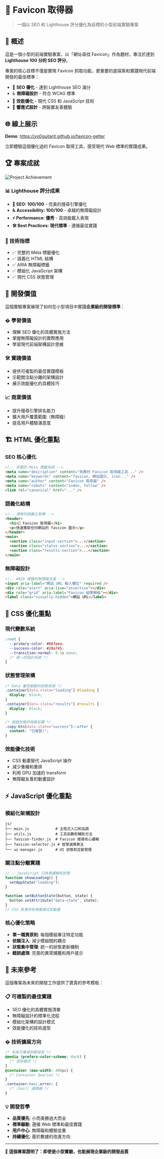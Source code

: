 # 🔖 Favicon 取得器

> 一個以 SEO 和 Lighthouse 評分優化為目標的小型前端實驗專案

## 📖 概述

這是一個小型的前端實驗專案，以「網址尋找 Favicon」作為題材，專注於達到 **Lighthouse 100 分的 SEO 評分**。

專案的核心目標不僅是實現 Favicon 抓取功能，更重要的是探索和實踐現代前端開發的最佳標準：

- 🎯 **SEO 優化** - 達到 Lighthouse SEO 滿分
- ♿ **無障礙設計** - 符合 WCAG 標準
- 🚀 **效能優化** - 現代 CSS 和 JavaScript 技術
- 📱 **響應式設計** - 跨裝置友善體驗

## 🌐 線上展示

**Demo**: https://yo0guitarit.github.io/favicon-getter

立即體驗這個優化過的 Favicon 取得工具，感受現代 Web 標準的實踐成果。

## 🏆 專案成就

![Project Achievement](achievement.png)

### 📊 Lighthouse 評分成果

- **🎯 SEO: 100/100** - 完美的搜尋引擎優化
- **♿ Accessibility: 100/100** - 卓越的無障礙設計
- **⚡ Performance: 優秀** - 高效能載入表現
- **🛠️ Best Practices: 現代標準** - 遵循最佳實踐

### 🎉 技術指標

- ✅ 完整的 Meta 標籤優化
- ✅ 語義化 HTML 結構
- ✅ ARIA 無障礙標籤
- ✅ 模組化 JavaScript 架構
- ✅ 現代 CSS 狀態管理

## 💎 開發價值

這個實驗專案展現了如何在小型項目中實踐**企業級的開發標準**：

### � **學習價值**

- 理解 SEO 優化的具體實施方法
- 掌握無障礙設計的實際應用
- 學習現代前端架構設計思維

### 🛠️ **實踐價值**

- 提供可複製的最佳實踐模板
- 示範關注點分離的架構設計
- 展示效能優化的具體技巧

### 📈 **商業價值**

- 提升搜尋引擎排名能力
- 擴大用戶覆蓋範圍（無障礙）
- 提高用戶體驗滿意度

## 🏗️ HTML 優化重點

### SEO 核心優化

```html
<!-- 完整的 Meta 標籤系統 -->
<meta name="description" content="免費的 Favicon 取得器工具..." />
<meta name="keywords" content="favicon, 網站圖示, icon..." />
<meta name="author" content="Favicon 取得器" />
<meta name="robots" content="index, follow" />
<link rel="canonical" href="..." />
```

### 語義化結構

```html
<!-- 清晰的語義化架構 -->
<header>
  <h1>🔖 Favicon 取得器</h1>
  <p>快速獲取任何網站的 favicon 圖示</p>
</header>
<main>
  <section class="input-section">...</section>
  <section class="status-section">...</section>
  <section class="results-section">...</section>
</main>
```

### 無障礙設計

```html
<!-- ARIA 標籤和無障礙支援 -->
<input aria-label="網站 URL 輸入欄位" required />
<div role="alert" aria-live="assertive"></div>
<div role="grid" aria-label="Favicon 結果網格"></div>
<label class="visually-hidden">網站 URL</label>
```

## 🎨 CSS 優化重點

### 現代變數系統

```css
:root {
  --primary-color: #667eea;
  --success-color: #28a745;
  --transition-normal: 0.3s ease;
  /* 統一的設計系統 */
}
```

### 狀態管理架構

```css
/* Data 屬性驅動的狀態系統 */
.container[data-state="loading"] #loading {
  display: block;
}
.container[data-state="results"] #results {
  display: block;
}

/* 按鈕狀態的視覺反饋 */
.copy-btn[data-state="success"]::after {
  content: "已複製!";
}
```

### 效能優化技術

- CSS 動畫替代 JavaScript 操作
- 減少重繪和重排
- 利用 GPU 加速的 transform
- 無障礙友善的動畫設計

## ⚡ JavaScript 優化重點

### 模組化架構設計

```
js/
├── main.js            # 主程式入口和協調
├── utils.js           # 工具函數和輔助方法
├── favicon-finder.js  # Favicon 搜尋核心邏輯
├── favicon-selector.js # 智慧選擇算法
└── ui-manager.js      # UI 狀態和互動管理
```

### 關注點分離實踐

```javascript
// ✅ JavaScript 只負責邏輯和狀態
function showLoading() {
  setAppState("loading");
}

function setButtonState(button, state) {
  button.setAttribute("data-state", state);
}
// CSS 負責所有視覺樣式和動畫
```

### 核心優化策略

- **單一職責原則**: 每個模組專注特定功能
- **依賴注入**: 減少模組間的耦合
- **狀態集中管理**: 統一的狀態更新機制
- **錯誤處理**: 完善的異常捕獲和用戶提示

## 🚀 未來參考

這個專案為未來的開發工作提供了寶貴的參考模板：

### 📋 **可複製的最佳實踐**

- SEO 優化的具體實施清單
- 無障礙設計的標準化流程
- 模組化架構的設計模式
- 效能優化的技術選型

### � **技術擴展方向**

```css
/* 未來可集成的新技術 */
@media (prefers-color-scheme: dark) {
  /* 深色模式 */
}
@container (max-width: 400px) {
  /* Container Queries */
}
.container:has(.error) {
  /* :has() 選擇器 */
}
```

### 💡 **開發哲學**

- **品質優先**: 小而美勝過大而全
- **標準驅動**: 遵循 Web 標準和最佳實踐
- **用戶中心**: 無障礙和體驗並重
- **持續優化**: 基於數據的改進方向

---

**🌟 這個專案證明了：即使是小型實驗，也能展現企業級的開發品質**
